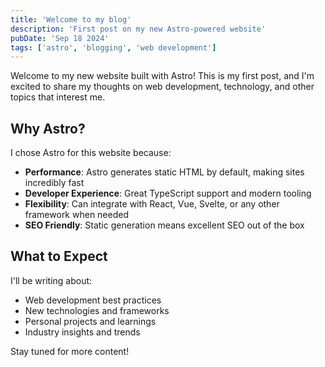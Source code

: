 ```yaml
---
title: 'Welcome to my blog'
description: 'First post on my new Astro-powered website'
pubDate: 'Sep 18 2024'
tags: ['astro', 'blogging', 'web development']
---
```


Welcome to my new website built with Astro! This is my first post, and I'm excited to share my thoughts on web development, technology, and other topics that interest me.

## Why Astro?

I chose Astro for this website because:

- **Performance**: Astro generates static HTML by default, making sites incredibly fast
- **Developer Experience**: Great TypeScript support and modern tooling
- **Flexibility**: Can integrate with React, Vue, Svelte, or any other framework when needed
- **SEO Friendly**: Static generation means excellent SEO out of the box

## What to Expect

I'll be writing about:

- Web development best practices
- New technologies and frameworks
- Personal projects and learnings
- Industry insights and trends

Stay tuned for more content!